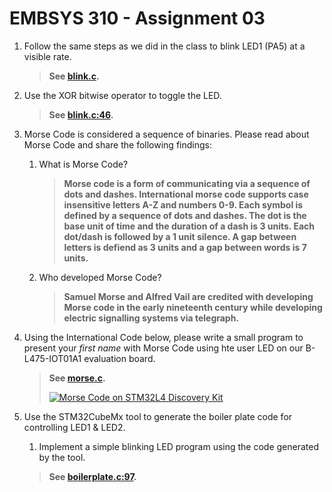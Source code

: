# EMBSYS 310 - Assignment 03

1. Follow the same steps as we did in the class to blink LED1 (PA5) at a visible rate.

    >**See [blink.c](blink.c).**


2. Use the XOR bitwise operator to toggle the LED.

    >**See [blink.c:46](blink.c#L46).**


3. Morse Code is considered a sequence of binaries. Please read about Morse Code and share the following findings:
    1. What is Morse Code?
    
        >**Morse code is a form of communicating via a sequence of dots and dashes. International morse code supports case insensitive letters A-Z and numbers 0-9. Each symbol is defined by a sequence of dots and dashes. The dot is the base unit of time and the duration of a dash is 3 units. Each dot/dash is followed by a 1 unit silence. A gap between letters is defiend as 3 units and a gap between words is 7 units.**
    
    2. Who developed Morse Code?
    
        >**Samuel Morse and Alfred Vail are credited with developing Morse code in the early nineteenth century while developing electric signalling systems via telegraph.**


4. Using the International Code below, please write a small program to present your *first name* with Morse Code using hte user LED on our B-L475-IOT01A1 evaluation board.

    >**See [morse.c](morse.c).**
    >
    >[![Morse Code on STM32L4 Discovery Kit](https://img.youtube.com/vi/aasaLU5DMTs/hqdefault.jpg)](https://youtu.be/aasaLU5DMTs)

5. Use the STM32CubeMx tool to generate the boiler plate code for controlling LED1 & LED2.
    1. Implement a simple blinking LED program using the code generated by the tool.

    >**See [boilerplate.c:97](boilerplate.c#L97).**
